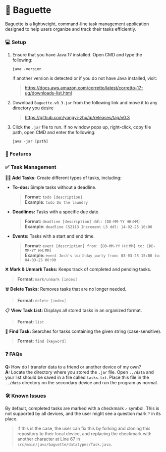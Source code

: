 # 🥖 Baguette

Baguette is a lightweight, command-line task management application designed to help users organize and track their tasks efficiently.

### 💻 Setup
1. Ensure that you have Java 17 installed. Open CMD and type the following:
    ```
    java -version
    ```
   If another version is detected or if you do not have Java installed, visit:
   > https://docs.aws.amazon.com/corretto/latest/corretto-17-ug/downloads-list.html
2. Download `Baguette.v0_3.jar` from the following link and move it to any directory you desire
   > https://github.com/yangyi-zhu/ip/releases/tag/v0.3
3. Click the `.jar` file to run. If no window pops up, right-click, copy file path, open CMD and enter the following:
   ```
   java -jar [path]
   ```

### 📌 Features

### ✅ Task Management
✍🏻 **Add Tasks:** Create different types of tasks, including:
- **To-dos:** Simple tasks without a deadline.
  > **Format:** `todo [description]` <br>
  > **Example:** `todo Do the laundry`
- **Deadlines:** Tasks with a specific due date.
  > **Format:** `deadline [description] ddl: [DD-MM-YY HH:MM]` <br>
  > **Example:** `deadline CS2113 Increment L5 ddl: 14-02-25 16:00`
- **Events:** Tasks with a start and end time.
  > **Format:** `event [description] from: [DD-MM-YY HH:MM] to: [DD-MM-YY HH:MM]` <br>
  > **Example:** `event Josh's birthday party from: 03-03-25 15:00 to: 04-03-25 00:00`
  
❌ **Mark & Unmark Tasks:** Keeps track of completed and pending tasks.
> **Format:** `mark/unmark [index]`

🗑️ **Delete Tasks:** Removes tasks that are no longer needed.
> **Format:** `delete [index]`

📋 **View Task List:** Displays all stored tasks in an organized format.
> **Format:** `list`

🔎 **Find Task:** Searches for tasks containing the given string (case-sensitive).
> **Format:** `find [keyword]`

### ❓ FAQs
**Q:** How do I transfer data to a friend or another device of my own? <br>
**A:** Locate the directory where you stored the `.jar` file. Open `../data` and your list should be saved in a file called `tasks.txt`. Place this file in the `../data` directory on the secondary device and run the program as normal.

### 🛠️ Known Issues
By default, completed tasks are marked with a checkmark `✓` symbol. This is not supported by all devices, and the user might see a question mark `?` in its place.
> If this is the case, the user can fix this by forking and cloning this repository to their local device, and replacing the checkmark with another character at Line 67 in `src/main/java/baguette/datatypes/Task.java`.
